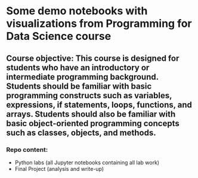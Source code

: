 # Some demo notebooks with visualizations from Programming for Data Science course

## Course objective: This course is designed for students who have an introductory or intermediate programming background.  Students should be familiar with basic programming constructs such as variables, expressions, if statements, loops, functions, and arrays. Students should also be familiar with basic object-oriented programming concepts such as classes, objects, and methods.

### Repo content:
* Python labs (all Jupyter notebooks containing all lab work)
* Final Project (analysis and write-up)
